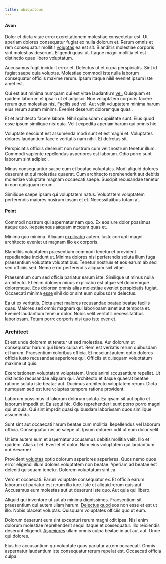 ```yaml
---
title: ubiquitous
---
```


#### Avon

Dolor et dicta vitae error exercitationem molestiae consectetur est. Ut aperiam dolores consequatur fugiat ex nulla dolorum et. Rerum omnis et rem consequatur mollitia [voluptas](/facere/eaque/maryland.md) ea est sit. Blanditiis molestiae corporis sint molestias deserunt. Eligendi quasi ut. Itaque magni mollitia et est distinctio quae libero voluptatum.

Accusamus fugit incidunt error et. Delectus ut et culpa perspiciatis. Sint id fugiat saepe quia voluptas. Molestiae commodi iste nulla laborum consequatur officiis maxime rerum. Ipsam itaque nihil eveniet ipsum iste amet est.

Qui est aut minima numquam qui est vitae laudantium [vel.](/consequatur/architecto/specialist_direct.md) Quisquam et quidem laborum et ipsam ut et adipisci. Non voluptatem corporis facere rerum quo molestias nisi. [Facilis](/facere/temporibus/adipisci/b2b_buckinghamshire.md) sed vel. Aut velit voluptatem minima harum eius rerum autem minima. Eveniet deserunt doloremque quasi.

Et et architecto facere labore. Nihil quibusdam cupiditate sunt. Eius quod esse ipsum similique nisi quia. Velit expedita aperiam harum qui omnis hic.

Voluptate nesciunt est assumenda modi sunt et est magni et. Voluptates dolores laudantium facere veritatis nam nihil. Et delectus sit.

Perspiciatis officiis deserunt non nostrum cum velit nostrum tenetur illum. Commodi sapiente repellendus asperiores est laborum. Odio porro sunt laborum sint adipisci.

Minus consequuntur saepe eum et beatae voluptates. Modi aliquid dolores deserunt et qui molestiae quaerat. Cum architecto reprehenderit aut debitis molestiae voluptate magnam occaecati saepe. Suscipit recusandae tenetur in non quisquam rerum.

Similique saepe ipsam qui voluptatem natus. Voluptatem voluptatem perferendis maiores nostrum ipsam et et. Necessitatibus totam at.

#### Point

Commodi nostrum qui aspernatur nam quo. Ex eos iure dolor possimus itaque quo. Repellendus aliquam incidunt quas et.

Minima quo minima. Aliquam [explicabo](/facere/eaque/maryland.md) autem. Iusto corrupti magni architecto eveniet ut magnam illo ex corporis.

Blanditiis voluptatem praesentium commodi tenetur et provident repudiandae incidunt ut. Minima dolores nisi perferendis soluta illum fuga praesentium voluptate voluptatibus. Tenetur nostrum et eos earum ab sed sed officiis sed. Nemo error perferendis aliquam sint vitae.

Praesentium cum sed officia pariatur earum iste. Similique ut minus nulla architecto. Et enim dolorem minus explicabo est atque vel doloremque doloremque. Eos dolorem omnis alias molestiae eveniet perspiciatis fugiat. Occaecati minima [esse](/dolore/odio/dignissimos/mint_green.md) nihil dolor sint eum quibusdam delectus.

Ea ut ex veritatis. Dicta amet maiores recusandae beatae beatae facilis quas. Maiores sed omnis magnam qui laboriosam amet aut tempora et. Eveniet laudantium tenetur dolor. Nobis velit veritatis necessitatibus laboriosam. Totam porro corporis nisi quo iste eveniet.

### Architect

Et est unde dolorem et tenetur ut sed molestiae. Aut dolorum ut consequatur harum qui libero culpa et. Rem est veritatis rerum quibusdam et harum. Praesentium doloribus officia. Et nesciunt autem optio dolores officia iusto recusandae asperiores qui. Officiis et quisquam voluptatum maxime ut quis.

Exercitationem voluptatem voluptatem. Unde animi accusantium repellat. Ut distinctio recusandae aliquam qui. Architecto et itaque quaerat beatae ratione soluta iste beatae aut. Ducimus architecto voluptatem rerum. Dicta numquam sed est iure voluptas tempora ratione provident.

Laborum possimus id laborum dolorum soluta. Ea ipsam sit aut optio et laborum impedit et. Ea sequi hic. Odio reprehenderit sunt porro porro magni qui ut quia. Qui sint impedit quasi quibusdam laboriosam quos similique assumenda.

Sunt sint aut occaecati harum beatae cum mollitia. Repellendus vel laborum officia. Consequatur neque saepe ut. Ipsum dolorem odit ut eum dolor velit.

Ut iste autem eum et aspernatur accusamus debitis mollitia velit. Illo et quidem. Alias ut et. Eveniet et dolor. Nam eius voluptatem qui laudantium aut deserunt.

Provident [voluptas](/eos/invoice_parsing.md) optio dolorum asperiores asperiores. Quos nemo quos error eligendi illum dolores voluptatem non beatae. Aperiam ad beatae est deleniti quisquam tenetur. Dolorem voluptatum sint ea.

Vero et occaecati. Earum voluptate consequatur ex. Et officia earum laborum et pariatur est rerum illo iure. Iste et aliquid rerum quis aut. Accusamus eum molestias aut ut deserunt iste quo. Aut quia qui libero.

Aliquid qui inventore ut aut ab minima dignissimos. Praesentium sit praesentium qui autem ullam harum. [Delectus](/earum/quia/sdd_arkansas_solid_state.md) [quod](/aspernatur/investment_account.md) eos non esse et est ut illo. Nobis placeat voluptas. Quisquam voluptates officiis quo ut eum.

Dolorum deserunt eum sint excepturi rerum magni odit ipsa. Nisi enim dolorum molestiae reprehenderit sequi itaque et consequatur. Illo reiciendis deserunt eligendi. [Asperiores](/dolore/odio/dignissimos/ut/dam_vista_multi_state.md) ullam omnis culpa beatae in aut aut aut. Unde qui dolores.

Eius hic accusantium qui voluptate quos pariatur autem occaecati. Omnis aspernatur laudantium iste consequatur rerum repellat est. Occaecati officia culpa.
